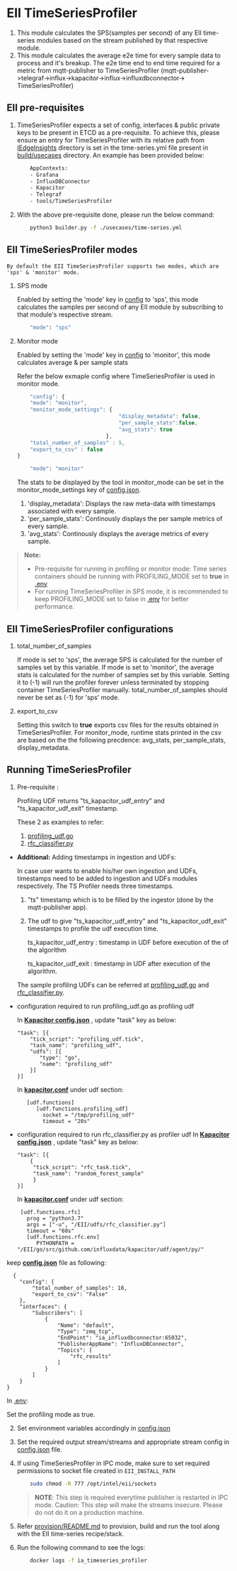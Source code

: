 # EII TimeSeriesProfiler

1. This module calculates the SPS(samples per second) of any EII time-series modules based on the stream published by that respective module.
2. This module calculates the average e2e time for every sample data to process and it's breakup. The e2e time end to end time required
   for a metric from mqtt-publisher to TimeSeriesProfiler (mqtt-publisher->telegraf->influx->kapacitor->influx->influxdbconnector->
   TimeSeriesProfiler)


## EII pre-requisites

1. TimeSeriesProfiler expects a set of config, interfaces & public private keys to be present in ETCD as a pre-requisite.
    To achieve this, please ensure an entry for TimeSeriesProfiler with its relative path from [IEdgeInsights](../../) directory is set in the time-series.yml file present in [build/usecases](../../build/usecases) directory. An example has been provided below:
    ```sh
        AppContexts:
        - Grafana
        - InfluxDBConnector
        - Kapacitor
        - Telegraf
        - tools/TimeSeriesProfiler
    ```

2. With the above pre-requisite done, please run the below command:
    ```sh
        python3 builder.py -f ./usecases/time-series.yml
    ```



## EII TimeSeriesProfiler modes

    By default the EII TimeSeriesProfiler supports two modes, which are 'sps' & 'monitor' mode.

1. SPS mode

    Enabled by setting the 'mode' key in [config](./config.json) to 'sps', this mode calculates the samples
    per second of any EII module by subscribing to that module's respective stream.
    ```sh
        "mode": "sps"
    ```

2. Monitor mode

    Enabled by setting the 'mode' key in [config](./config.json) to 'monitor', this mode calculates average & per sample stats

    Refer the below exmaple config where TimeSeriesProfiler is used in monitor mode.

    ```javascript
        "config": {
        "mode": "monitor",
        "monitor_mode_settings": {
                                    "display_metadata": false,
                                    "per_sample_stats":false,
                                    "avg_stats": true
                                },
        "total_number_of_samples" : 5,
        "export_to_csv" : false
    }
    ```

    ```sh
        "mode": "monitor"
    ```

    The stats to be displayed by the tool in monitor_mode can be set in the monitor_mode_settings key of [config.json](config.json).
    1. 'display_metadata': Displays the raw meta-data with timestamps associated with every sample.
    2. 'per_sample_stats': Continously displays the per sample metrics of every sample.
    3. 'avg_stats': Continously displays the average metrics of every sample.

  > **Note:**
  > * Pre-requisite for running in profiling or monitor mode: Time series containers should be running with PROFILING_MODE set to **true** in [.env](../../build/.env)
  > * For running TimeSeriesProfiler in SPS mode, it is recommended to keep PROFILING_MODE set to false in [.env](../../build/.env) for better performance.

## EII TimeSeriesProfiler configurations

1. total_number_of_samples

    If mode is set to 'sps', the average SPS is calculated for the number of samples set by this variable.
    If mode is set to 'monitor', the average stats is calculated for the number of samples set by this variable.
    Setting it to (-1) will run the profiler forever unless terminated by stopping container TimeSeriesProfiler manually.
    total_number_of_samples should never be set as (-1) for 'sps' mode.

2. export_to_csv

    Setting this switch to **true** exports csv files for the results obtained in TimeSeriesProfiler. For monitor_mode, runtime stats printed in the csv
    are based on the the following precdence: avg_stats, per_sample_stats, display_metadata.


## Running TimeSeriesProfiler

1. Pre-requisite :

   Profiling UDF returns "ts_kapacitor_udf_entry" and "ts_kapacitor_udf_exit" timestamp.  
   
    These 2 as examples to refer:
    1. [profiling_udf.go](../../Kapacitor/udfs/profiling_udf.go)
    2. [rfc_classifier.py](../../Kapacitor/udfs/rfc_classifier.py)
   
* **Additional:** Adding timestamps in ingestion and UDFs:

  In case user wants to enable his/her own ingestion and UDFs, timestamps need to be added to ingestion and UDFs modules respectively.
  The TS Profiler needs three timestamps.

  1. "ts" timestamp which is to be filled by the ingestor (done by the mqtt-publisher app).

  2. The udf to give "ts_kapacitor_udf_entry" and "ts_kapacitor_udf_exit" timestamps to profile the udf execution time.

     ts_kapacitor_udf_entry : timestamp in UDF before execution of the of the algorithm

     ts_kapacitor_udf_exit : timestamp in UDF after execution of the algorithm.

    The sample profiling UDFs can be referred at [profiling_udf.go](../../Kapacitor/udfs/profiling_udf.go) and [rfc_classifier.py](../../Kapacitor/udfs/rfc_classifier.py).

* configuration required to run profiling_udf.go as profiling udf

   In **[Kapacitor config.json](../../Kapacitor/config.json)** , update "task" key as below:
   ```
   "task": [{
       "tick_script": "profiling_udf.tick",
       "task_name": "profiling_udf",
       "udfs": [{
          "type": "go",
          "name": "profiling_udf"
       }]
   }]
   ```
   In **[kapacitor.conf](../../Kapacitor/config/kapacitor.conf)** under udf section:

   ```
      [udf.functions]
         [udf.functions.profiling_udf]
           socket = "/tmp/profiling_udf"
           timeout = "20s"

   ```
 * configuration required to run rfc_classifier.py as profiler udf
   In **[Kapacitor config.json](../../Kapacitor/config.json)** , update "task" key as below:
   ```
   "task": [{
       {
        "tick_script": "rfc_task.tick",
        "task_name": "random_forest_sample"
        }
   }]
   ```
   In **[kapacitor.conf](../../Kapacitor/config/kapacitor.conf)** under udf section:

   ```
    [udf.functions.rfc]
      prog = "python3.7"
      args = ["-u", "/EII/udfs/rfc_classifier.py"]
      timeout = "60s"
      [udf.functions.rfc.env]
         PYTHONPATH = "/EII/go/src/github.com/influxdata/kapacitor/udf/agent/py/"
   ```
  keep **[config.json](./config.json)** file as following:
```
  {
    "config": {
        "total_number_of_samples": 10,
        "export_to_csv": "False"
    },
    "interfaces": {
        "Subscribers": [
            {
                "Name": "default",
                "Type": "zmq_tcp",
                "EndPoint": "ia_influxdbconnector:65032",
                "PublisherAppName": "InfluxDBConnector",
                "Topics": [
                    "rfc_results"
                ]
            }
        ]
    }
}
```



   In [.env](../../build/.env):

   Set the profiling mode as true.

2. Set environment variables accordingly in [config.json](config.json)

3. Set the required output stream/streams and appropriate stream config in [config.json](config.json) file.

4. If using TimeSeriesProfiler in IPC mode, make sure to set required permissions to socket file created in `EII_INSTALL_PATH`

    ```sh
        sudo chmod -R 777 /opt/intel/eii/sockets
    ```
    > **NOTE**: This step is required everytime publisher is restarted in IPC mode.
    > Caution: This step will make the streams insecure. Please do not do it on a production machine.

5. Refer [provision/README.md](../../README.md) to provision, build and run the tool along with the EII time-series recipe/stack.

6. Run the following command to see the logs:

    ```sh
        docker logs -f ia_timeseries_profiler
    ```

